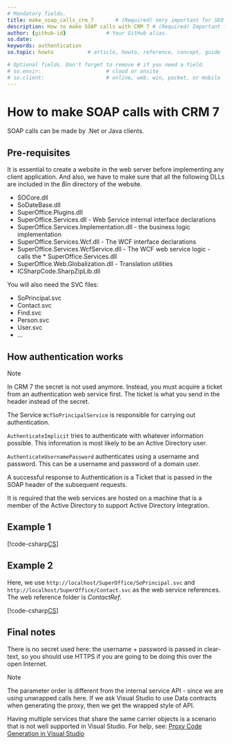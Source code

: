 ```yaml
---
# Mandatory fields.
title: make_soap_calls_crm_7       # (Required) Very important for SEO.
description: How to make SOAP calls with CRM 7 # (Required) Important for SEO.
author: {github-id}             # Your GitHub alias.
so.date:
keywords: authentication
so.topic: howto           # article, howto, reference, concept, guide

# Optional fields. Don't forget to remove # if you need a field.
# so.envir:                     # cloud or onsite
# so.client:                    # online, web, win, pocket, or mobile
---
```


# How to make SOAP calls with CRM 7

SOAP calls can be made by .Net or Java clients.

## Pre-requisites

It is essential to create a website in the web server before implementing any client application. And also, we have to make sure that all the following DLLs are included in the *Bin* directory of the website.

* SOCore.dll
* SoDateBase.dll
* SuperOffice.Plugins.dll
* SuperOffice.Services.dll - Web Service internal interface declarations
* SuperOffice.Services.Implementation.dll - the business logic implementation
* SuperOffice.Services.Wcf.dll - The WCF interface declarations
* SuperOffice.Services.WcfService.dll - The WCF web service logic - calls the * SuperOffice.Services.dll
* SuperOffice.Web.Globalization.dll - Translation utilities
* ICSharpCode.SharpZipLib.dll

You will also need the SVC files:

* SoPrincipal.svc
* Contact.svc
* Find.svc
* Person.svc
* User.svc
* ...

## How authentication works

> [!NOTE]
> In CRM 7 the secret is not used anymore. Instead, you must acquire a ticket from an authentication web service first. The ticket is what you send in the header instead of the secret.

The Service `WcfSoPrincipalService` is responsible for carrying out authentication.

`AuthenticateImplicit` tries to authenticate with whatever information possible. This information is most likely to be an Active Directory user.

`AuthenticateUsernamePassword` authenticates using a username and password. This can be a username and password of a domain user.

A successful response to Authentication is a Ticket that is passed in the SOAP header of the subsequent requests.

It is required that the web services are hosted on a machine that is a member of the Active Directory to support Active Directory Integration.

## Example 1

[!code-csharp[CS](includes/testnewwcfapi.cs)]

## Example 2

Here, we use `http://localhost/SuperOffice/SoPrincipal.svc` and `http://localhost/SuperOffice/Contact.svc` as the web service references. The web reference folder is *ContactRef*.

[!code-csharp[CS](includes/servicestest1-crm7.cs)]

## Final notes

There is no secret used here: the username + password is passed in clear-text, so you should use HTTPS if you are going to be doing this over the open Internet.

> [!NOTE]
> The parameter order is different from the internal service API - since we are using unwrapped calls here. If we ask Visual Studio to use Data contracts when generating the proxy, then we get the wrapped style of API.

Having multiple services that share the same carrier objects is a scenario that is not well supported in Visual Studio. For help, see: [Proxy Code Generation in Visual Studio][1]

<!-- Referenced links -->
[1]: http://www.hightech.ir/SeeSharp/Proxy-Code-Generation-In-Visual-Studio
